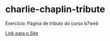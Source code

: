 # charlie-chaplin-tribute
 Exercício: Página de tributo do curso b7web

<a href="https://arthuralbuquerquem.github.io/charlie-chaplin-tribute/#gallery">Link para o Site</a>

